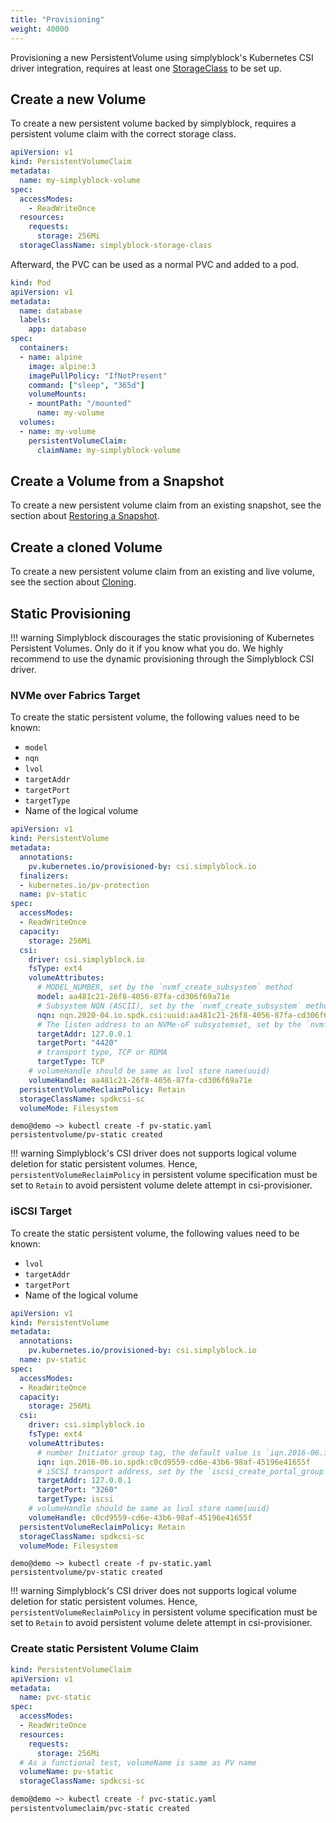 ```yaml
---
title: "Provisioning"
weight: 40000
---
```


Provisioning a new PersistentVolume using simplyblock's Kubernetes CSI driver integration, requires at least one
[StorageClass](storage-class.md) to be set up.

## Create a new Volume

To create a new persistent volume backed by simplyblock, requires a persistent volume claim with the correct storage
class.

```yaml title="Create a new PersistentVolumeClaim"
apiVersion: v1
kind: PersistentVolumeClaim
metadata:
  name: my-simplyblock-volume
spec:
  accessModes:
    - ReadWriteOnce
  resources:
    requests:
      storage: 256Mi
  storageClassName: simplyblock-storage-class     
```

Afterward, the PVC can be used as a normal PVC and added to a pod.

```yaml title="Using the PersistentVolumeClaim"
kind: Pod
apiVersion: v1
metadata:
  name: database
  labels:
    app: database
spec:
  containers:
  - name: alpine
    image: alpine:3
    imagePullPolicy: "IfNotPresent"
    command: ["sleep", "365d"]
    volumeMounts:
    - mountPath: "/mounted"
      name: my-volume
  volumes:
  - name: my-volume
    persistentVolumeClaim:
      claimName: my-simplyblock-volume
```

## Create a Volume from a Snapshot

To create a new persistent volume claim from an existing snapshot, see the section about
[Restoring a Snapshot](snapshotting.md#restore-a-volume-from-a-snapshot).

## Create a cloned Volume

To create a new persistent volume claim from an existing and live volume, see the section about [Cloning](cloning.md).

## Static Provisioning

!!! warning
    Simplyblock discourages the static provisioning of Kubernetes Persistent Volumes. Only do it if you know what you
    do. We highly recommend to use the dynamic provisioning through the Simplyblock CSI driver.

### NVMe over Fabrics Target

To create the static persistent volume, the following values need to be known:
- `model`
- `nqn`
- `lvol`
- `targetAddr`
- `targetPort`
- `targetType`
- Name of the logical volume

```yaml title="Staticly provisioned persistent volume: pv-static.yaml"
apiVersion: v1
kind: PersistentVolume
metadata:
  annotations:
    pv.kubernetes.io/provisioned-by: csi.simplyblock.io
  finalizers:
  - kubernetes.io/pv-protection
  name: pv-static
spec:
  accessModes:
  - ReadWriteOnce
  capacity:
    storage: 256Mi
  csi:
    driver: csi.simplyblock.io
    fsType: ext4
    volumeAttributes:
      # MODEL_NUMBER, set by the `nvmf_create_subsystem` method
      model: aa481c21-26f8-4056-87fa-cd306f69a71e
      # Subsystem NQN (ASCII), set by the `nvmf_create_subsystem` method
      nqn: nqn.2020-04.io.spdk.csi:uuid:aa481c21-26f8-4056-87fa-cd306f69a71e
      # The listen address to an NVMe-oF subsystemset, set by the `nvmf_subsystem_add_listener` method
      targetAddr: 127.0.0.1
      targetPort: "4420"
      # transport type, TCP or RDMA
      targetType: TCP
    # volumeHandle should be same as lvol store name(uuid)
    volumeHandle: aa481c21-26f8-4056-87fa-cd306f69a71e
  persistentVolumeReclaimPolicy: Retain
  storageClassName: spdkcsi-sc
  volumeMode: Filesystem
```

```plain title="Example output of applying the statically persistent volume"
demo@demo ~> kubectl create -f pv-static.yaml
persistentvolume/pv-static created
```

!!! warning
    Simplyblock's CSI driver does not supports logical volume deletion for static persistent volumes. Hence,
    `persistentVolumeReclaimPolicy` in persistent volume specification must be set to `Retain` to avoid persistent
    volume delete attempt in csi-provisioner.


### iSCSI Target

To create the static persistent volume, the following values need to be known:

- `lvol`
- `targetAddr`
- `targetPort`
- Name of the logical volume

```yaml title="Staticly provisioned persistent volume: pv-static.yaml"
apiVersion: v1
kind: PersistentVolume
metadata:
  annotations:
    pv.kubernetes.io/provisioned-by: csi.simplyblock.io
  name: pv-static
spec:
  accessModes:
  - ReadWriteOnce
  capacity:
    storage: 256Mi
  csi:
    driver: csi.simplyblock.io
    fsType: ext4
    volumeAttributes:
      # number Initiator group tag, the default value is `iqn.2016-06.io.spdk:`+ `volumeHandle`
      iqn: iqn.2016-06.io.spdk:c0cd9559-cd6e-43b6-98af-45196e41655f
      # iSCSI transport address, set by the `iscsi_create_portal_group` method
      targetAddr: 127.0.0.1
      targetPort: "3260"
      targetType: iscsi
    # volumeHandle should be same as lvol store name(uuid)
    volumeHandle: c0cd9559-cd6e-43b6-98af-45196e41655f
  persistentVolumeReclaimPolicy: Retain
  storageClassName: spdkcsi-sc
  volumeMode: Filesystem
```

```plain title="Example output of applying the statically persistent volume"
demo@demo ~> kubectl create -f pv-static.yaml
persistentvolume/pv-static created
```

!!! warning
    Simplyblock's CSI driver does not supports logical volume deletion for static persistent volumes. Hence,
    `persistentVolumeReclaimPolicy` in persistent volume specification must be set to `Retain` to avoid persistent
    volume delete attempt in csi-provisioner.

### Create static Persistent Volume Claim

```yaml title="Staticly provisioned persistent volume claim: pvc-static.yaml"
kind: PersistentVolumeClaim
apiVersion: v1
metadata:
  name: pvc-static
spec:
  accessModes:
  - ReadWriteOnce
  resources:
    requests:
      storage: 256Mi
  # As a functional test, volumeName is same as PV name
  volumeName: pv-static
  storageClassName: spdkcsi-sc
```

```bash
demo@demo ~> kubectl create -f pvc-static.yaml
persistentvolumeclaim/pvc-static created
```

